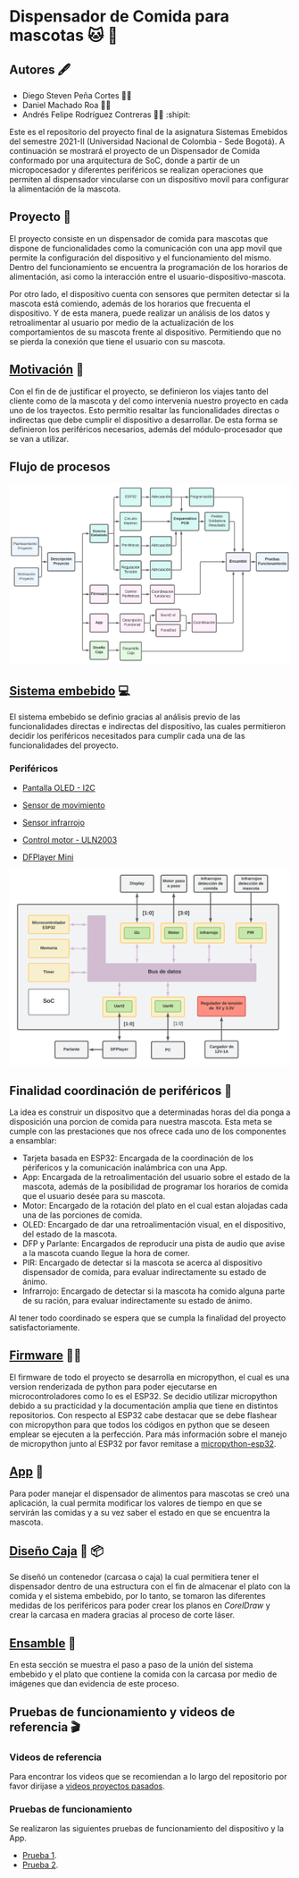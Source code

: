 # Dispensador de Comida para mascotas 🐱 🐶
## Autores :fountain_pen:
- Diego Steven Peña Cortes :mechanic:
- Daniel Machado Roa :technologist:
- Andrés Felipe Rodríguez Contreras :office_worker:  :shipit:

Este es el repositorio del proyecto final de la asignatura Sistemas Emebidos del semestre 2021-II (Universidad Nacional de Colombia - Sede Bogotá). A continuación se mostrará el proyecto de un Dispensador de Comida conformado por una arquitectura de SoC, donde a partir de un micropocesador y diferentes periféricos se realizan operaciones que permiten al dispensador vincularse con un dispositivo movil para configurar la alimentación de la mascota.
 
 ## Proyecto :open_file_folder:
 El proyecto consiste en un dispensador de comida para mascotas que dispone de funcionalidades como la comunicación con una app movil que permite la configuración del dispositivo y el funcionamiento del mismo. Dentro del funcionamiento se encuentra la programación de los horarios de alimentación, asi como la interacción entre el usuario-dispositivo-mascota.
 
Por otro lado, el dispositivo cuenta con sensores que permiten detectar si la mascota está comiendo, además de los horarios que frecuenta el dispositivo. Y de esta manera, puede realizar un análisis de los datos y retroalimentar al usuario por medio de la actualización de los comportamientos de su mascota frente al dispositivo. Permitiendo que no se pierda la conexión que tiene el usuario con su mascota.  
 
 ## [Motivación](/Motivacion/) :thought_balloon:
 
 Con el fin de de justificar el proyecto, se definieron los viajes tanto del cliente como de la mascota y del como intervenía nuestro proyecto en cada uno de los trayectos. Esto permitio resaltar las funcionalidades directas o indirectas que debe cumplir el dispositivo a desarrollar. De esta forma se definieron los periféricos necesarios, además del módulo-procesador que se van a utilizar.
 
 
 ## Flujo de procesos
 ![Screenshot](/Imagenes/DiaPEmb1.png)
 

 
 ## [Sistema embebido](/SoC/)  :computer:
 
 El sistema embebido se definio gracias al análisis previo de las funcionalidades directas e indirectas del dispositivo, las cuales permitieron decidir los periféricos necesitados para cumplir cada una de las funcionalidades del proyecto.
 
### Periféricos

- [Pantalla OLED - I2C](/Perifericos/OLED)

- [Sensor de movimiento](/Perifericos/SensorMov)

- [Sensor infrarrojo](/Perifericos/SensorInfra)

- [Control motor - ULN2003](/Perifericos/Motor)

- [DFPlayer Mini](/Perifericos/DFPlayer)
 
 ![Screenshot](/Imagenes/SoCEmb.png)
 
  ## Finalidad coordinación de periféricos :nut_and_bolt:
  
  La idea es construir un dispositvo que a determinadas horas del dia ponga a disposición una porcion de comida para nuestra mascota. Esta meta se cumple con las prestaciones que nos ofrece cada uno de los componentes a ensamblar:
  
  - Tarjeta basada en ESP32: Encargada de la coordinación de los périfericos y la comunicación inalámbrica con una App.
  - App: Encargada de la retroalimentación del usuario sobre el estado de la mascota, además de la posibilidad de programar los horarios de comida que el usuario desée para su mascota.
  - Motor: Encargado de la rotación del plato en el cual estan alojadas cada una de las porciones de comida.
  - OLED: Encargado de dar una retroalimentación visual, en el dispositivo, del estado de la mascota.
  - DFP y Parlante: Encargados de reproducir una pista de audio que avise a la mascota cuando llegue la hora de comer.
  - PIR: Encargado de detectar si la mascota se acerca al dispositivo dispensador de comida, para evaluar indirectamente su estado de ánimo.
  - Infrarrojo: Encargado de detectar si la mascota ha comido alguna parte de su ración, para evaluar indirectamente su estado de ánimo.
 
Al tener todo coordinado se espera que se cumpla la finalidad del proyecto satisfactoriamente.
  

## [Firmware](/Firmware) :man_technologist:
El firmware de todo el proyecto se desarrolla en micropython, el cual es una version renderizada de python para poder ejecutarse en microcontroladores como lo es el ESP32. Se decidio utilizar micropython debido a su practicidad y la documentación amplia que tiene en distintos repositorios. Con respecto al ESP32 cabe destacar que se debe flashear con micropython para que todos los códigos en python que se deseen emplear se ejecuten a la perfección. Para más información sobre el manejo de micropython junto al ESP32 por favor remitase a [micropython-esp32](https://docs.micropython.org/en/latest/esp32/tutorial/index.html).

## [App](/App) :calling:

Para poder manejar el dispensador de alimentos para mascotas se creó una aplicación, la cual permita modificar los valores de tiempo en que se servirán las comidas y a su vez saber el estado en que se encuentra la mascota.

## [Diseño Caja](/Rcaja) :triangular_ruler: :package:

Se diseñó un contenedor (carcasa o caja) la cual permitiera tener el dispensador dentro de una estructura con el fin de almacenar el plato con la comida y el sistema embebido, por lo tanto, se tomaron las diferentes medidas de los periféricos para poder crear los planos en *CorelDraw* y crear la carcasa en madera gracias al proceso de corte láser.

## [Ensamble](/Ensamble) :wrench:

En esta sección se muestra el paso a paso de la unión del sistema embebido y el plato que contiene la comida con la carcasa por medio de imágenes que dan evidencia de este proceso. 


## Pruebas de funcionamiento y videos de referencia :clapper:

### Videos de referencia
Para encontrar los videos que se recomiendan a lo largo del repositorio por favor dirijase a [videos proyectos pasados](https://www.youtube.com/channel/UCFcKXg10MjH98TOnZhloZSA).
  

### Pruebas de funcionamiento

Se realizaron las siguientes pruebas de funcionamiento del dispositivo y la App.

- [Prueba 1](https://youtu.be/kQyHtM4AsF8).
- [Prueba 2](https://youtu.be/hgBiyUTOZwg).


